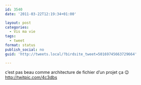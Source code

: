 ```yaml
---
id: 3540
date: '2011-03-22T12:19:34+01:00'

layout: post
categories:
  - Vis ma vie
tags:
  - tweet
format: status
publish_social: no
guid: 'http://tweets.local/?birdsite_tweet=50169745663729664'

---
```


c’est pas beau comme architecture de fichier d’un projet ça 😉 http://twitpic.com/4c3dbs